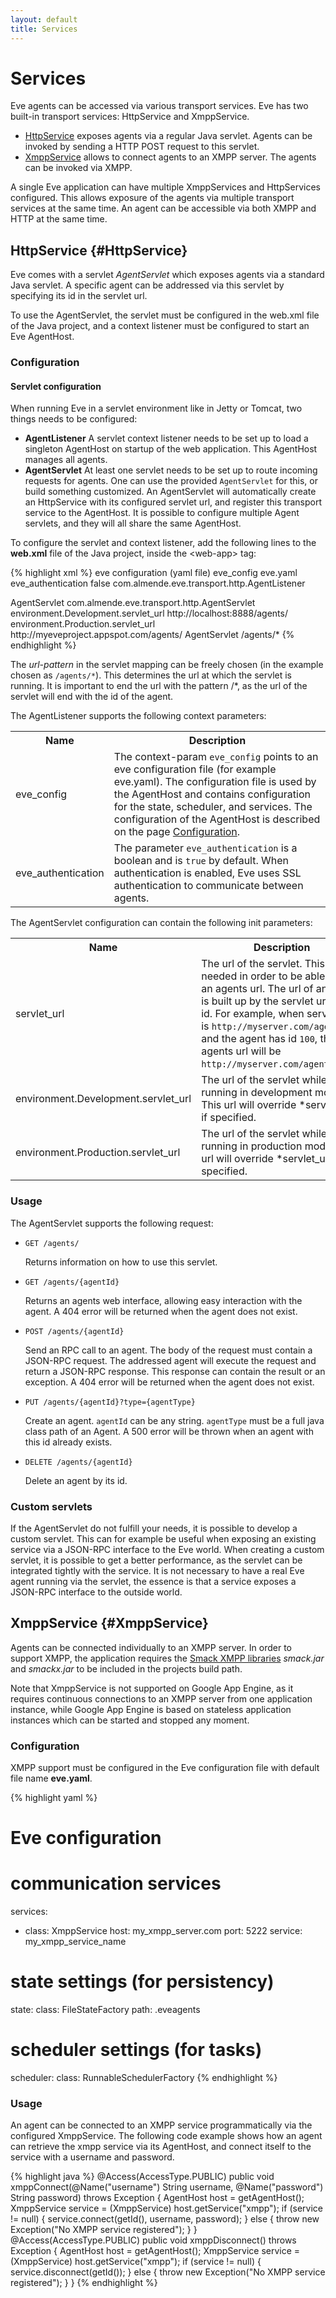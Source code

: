 ```yaml
---
layout: default
title: Services
---
```



# Services

Eve agents can be accessed via various transport services.
Eve has two built-in transport services: HttpService and XmppService.

- [HttpService](#HttpService) exposes agents via a regular Java servlet.
  Agents can be invoked by sending a HTTP POST request to this servlet.
- [XmppService](#XmppService) allows to connect agents to an XMPP server.
  The agents can be invoked via XMPP.

A single Eve application can have multiple XmppServices and HttpServices configured.
This allows exposure of the agents via multiple transport services at the
same time. An agent can be accessible via both XMPP and HTTP at the same time.


## HttpService {#HttpService}

Eve comes with a servlet *AgentServlet* which exposes agents via a standard
Java servlet. A specific agent can be addressed via this servlet by specifying
its id in the servlet url.

To use the AgentServlet, the servlet must be configured in the web.xml file
of the Java project, and a context listener must be configured to start an
Eve AgentHost.

### Configuration

#### Servlet configuration

When running Eve in a servlet environment like in Jetty or Tomcat, two
things needs to be configured:

- **AgentListener**
  A servlet context listener needs to be set up to load a singleton
  AgentHost on startup of the web application.
  This AgentHost manages all agents.
- **AgentServlet**
  At least one servlet needs to be set up to route incoming requests for agents.
  One can use the provided `AgentServlet` for this, or build something customized.
  An AgentServlet will automatically create an HttpService with its configured
  servlet url, and register this transport service to the AgentHost.
  It is possible to configure multiple Agent servlets, and they will all share
  the same AgentHost.

To configure the servlet and context listener,
add the following lines to the **web.xml** file of the Java project,
inside the &lt;web-app&gt; tag:

{% highlight xml %}
<context-param>
	<description>eve configuration (yaml file)</description>
	<param-name>eve_config</param-name>
	<param-value>eve.yaml</param-value>
</context-param>
<context-param>
	<param-name>eve_authentication</param-name>
	<param-value>false</param-value>
</context-param>
<listener>
	<listener-class>com.almende.eve.transport.http.AgentListener</listener-class>
</listener>

<servlet>
	<servlet-name>AgentServlet</servlet-name>
		<servlet-class>com.almende.eve.transport.http.AgentServlet</servlet-class>
		<init-param>
			<param-name>environment.Development.servlet_url</param-name>
			<param-value>http://localhost:8888/agents/</param-value>
		</init-param>
		<init-param>
			<param-name>environment.Production.servlet_url</param-name>
			<param-value>http://myeveproject.appspot.com/agents/</param-value>
		</init-param>
	</servlet>
	<servlet-mapping>
		<servlet-name>AgentServlet</servlet-name>
		<url-pattern>/agents/*</url-pattern>
	</servlet-mapping>
{% endhighlight %}

The *url-pattern* in the servlet mapping can be freely chosen (in the example
chosen as `/agents/*`).
This determines the url at which the servlet is running.
It is important to end the url with the pattern /\*,
as the url of the servlet will end with the id of the agent.

The AgentListener supports the following context parameters:

<table>
    <tr>
        <th>Name</th>
        <th>Description</th>
    </tr>
    <tr>
        <td>eve_config</td>
        <td>
            The context-param <code>eve_config</code> points to an eve configuration file
            (for example eve.yaml). The configuration file is used by the AgentHost
            and contains configuration for the state, scheduler, and services.
            The configuration of the AgentHost is described on the page
            <a href="configuration.html">Configuration</a>.
        </td>
    </tr>
    <tr>
        <td>eve_authentication</td>
        <td>
            The parameter <code>eve_authentication</code> is a boolean and is
            <code>true</code> by default. When authentication is enabled,
            Eve uses SSL authentication to communicate between agents.
        </td>
    </tr>
</table>


The AgentServlet configuration can contain the following init parameters:

<table>
    <tr>
        <th>Name</th>
        <th>Description</th>
    </tr>
    <tr>
        <td>servlet_url</td>
        <td>
        The url of the servlet.
        This url is needed in order to be able to built an agents url.
        The url of an agent is built up by the servlet url and its id.
        For example, when servlet_url is
        <code>http://myserver.com/agents</code>,
        and the agent has id <code>100</code>, the agents url will be
        <code>http://myserver.com/agents/100/</code>.
        </td>
    </tr>
    <tr>
        <td>environment.Development.servlet_url</td>
        <td>
        The url of the servlet while running in development mode.
        This url will override *servlet_url* if specified.
        </td>
    </tr>
    <tr>
        <td>environment.Production.servlet_url</td>
        <td>
        The url of the servlet while running in production mode.
        This url will override *servlet_url* if specified.
        </td>
    </tr>

</table>
<p></p>


### Usage

The AgentServlet supports the following request:

- `GET /agents/`

  Returns information on how to use this servlet.

- `GET /agents/{agentId}`

  Returns an agents web interface, allowing easy interaction with the agent.
  A 404 error will be returned when the agent does not exist.

- `POST /agents/{agentId}`

  Send an RPC call to an agent.
  The body of the request must contain a JSON-RPC request.
  The addressed agent will execute the request and return a
  JSON-RPC response. This response can contain the result or
  an exception.
  A 404 error will be returned when the agent does not exist.

- `PUT /agents/{agentId}?type={agentType}`

  Create an agent. `agentId` can be any string. `agentType` must
  be a full java class path of an Agent. A 500 error will be
  thrown when an agent with this id already exists.

- `DELETE /agents/{agentId}`

  Delete an agent by its id.


### Custom servlets

If the AgentServlet do not fulfill your needs,
it is possible to develop a custom servlet.
This can for example be useful when exposing an existing service via a JSON-RPC
interface to the Eve world.
When creating a custom servlet, it is possible to get a better performance,
as the servlet can be integrated tightly with the service.
It is not necessary to have a real Eve agent running via the servlet,
the essence is that a service exposes a JSON-RPC interface to the outside world.


## XmppService {#XmppService}

Agents can be connected individually to an XMPP server.
In order to support XMPP, the application requires the
[Smack XMPP libraries](http://www.igniterealtime.org/projects/smack/)
*smack.jar* and *smackx.jar* to be included in the projects build path.

Note that XmppService is not supported on Google App Engine, as it requires
continuous connections to an XMPP server from one application instance,
while Google App Engine is based on stateless application instances which can
be started and stopped any moment.

### Configuration

XMPP support must be configured in the Eve configuration file with default
file name **eve.yaml**.

{% highlight yaml %}
# Eve configuration

# communication services
services:
- class: XmppService
  host: my_xmpp_server.com
  port: 5222
  service: my_xmpp_service_name

# state settings (for persistency)
state:
  class: FileStateFactory
  path: .eveagents

# scheduler settings (for tasks)
scheduler:
  class: RunnableSchedulerFactory
{% endhighlight %}

### Usage

An agent can be connected to an XMPP service programmatically via the configured
XmppService. The following code example shows how an agent can retrieve the
xmpp service via its AgentHost,
and connect itself to the service with a username and password.

{% highlight java %}
@Access(AccessType.PUBLIC)
public void xmppConnect(@Name("username") String username,
	@Name("password") String password) throws Exception {
	AgentHost host = getAgentHost();
	XmppService service = (XmppService) host.getService("xmpp");
	if (service != null) {
		service.connect(getId(), username, password);
	} else {
		throw new Exception("No XMPP service registered");
	}
}
@Access(AccessType.PUBLIC)
public void xmppDisconnect() throws Exception {
	AgentHost host = getAgentHost();
	XmppService service = (XmppService) host.getService("xmpp");
	if (service != null) {
		service.disconnect(getId());
	} else {
		throw new Exception("No XMPP service registered");
	}
}
{% endhighlight %}
